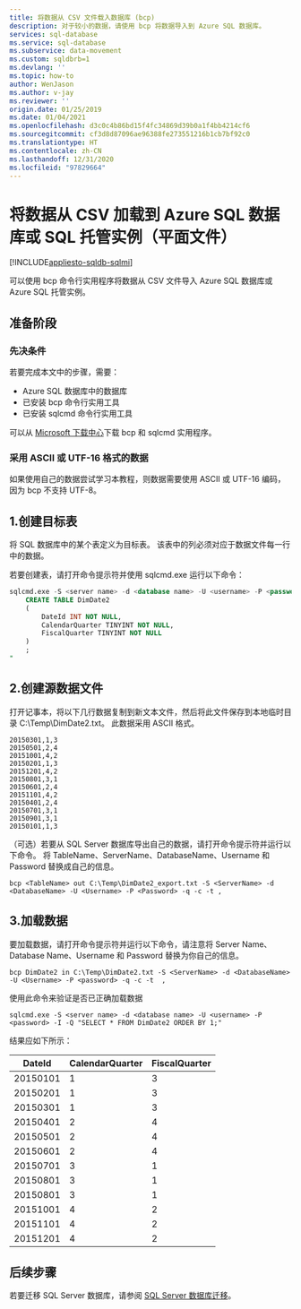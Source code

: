 ```yaml
---
title: 将数据从 CSV 文件载入数据库 (bcp)
description: 对于较小的数据，请使用 bcp 将数据导入到 Azure SQL 数据库。
services: sql-database
ms.service: sql-database
ms.subservice: data-movement
ms.custom: sqldbrb=1
ms.devlang: ''
ms.topic: how-to
author: WenJason
ms.author: v-jay
ms.reviewer: ''
origin.date: 01/25/2019
ms.date: 01/04/2021
ms.openlocfilehash: d3c0c4b86bd15f4fc34869d39b0a1f4bb4214cf6
ms.sourcegitcommit: cf3d8d87096ae96388fe273551216b1cb7bf92c0
ms.translationtype: HT
ms.contentlocale: zh-CN
ms.lasthandoff: 12/31/2020
ms.locfileid: "97829664"
---
```

# <a name="load-data-from-csv-into-azure-sql-database-or-sql-managed-instance-flat-files"></a>将数据从 CSV 加载到 Azure SQL 数据库或 SQL 托管实例（平面文件）
[!INCLUDE[appliesto-sqldb-sqlmi](includes/appliesto-sqldb-sqlmi.md)]

可以使用 bcp 命令行实用程序将数据从 CSV 文件导入 Azure SQL 数据库或 Azure SQL 托管实例。

## <a name="before-you-begin"></a>准备阶段

### <a name="prerequisites"></a>先决条件

若要完成本文中的步骤，需要：

* Azure SQL 数据库中的数据库
* 已安装 bcp 命令行实用工具
* 已安装 sqlcmd 命令行实用工具

可以从 [Microsoft 下载中心][Microsoft Download Center]下载 bcp 和 sqlcmd 实用程序。

### <a name="data-in-ascii-or-utf-16-format"></a>采用 ASCII 或 UTF-16 格式的数据

如果使用自己的数据尝试学习本教程，则数据需要使用 ASCII 或 UTF-16 编码，因为 bcp 不支持 UTF-8。

## <a name="1-create-a-destination-table"></a>1.创建目标表

将 SQL 数据库中的某个表定义为目标表。 该表中的列必须对应于数据文件每一行中的数据。

若要创建表，请打开命令提示符并使用 sqlcmd.exe 运行以下命令：

```sql
sqlcmd.exe -S <server name> -d <database name> -U <username> -P <password> -I -Q "
    CREATE TABLE DimDate2
    (
        DateId INT NOT NULL,
        CalendarQuarter TINYINT NOT NULL,
        FiscalQuarter TINYINT NOT NULL
    )
    ;
"
```

## <a name="2-create-a-source-data-file"></a>2.创建源数据文件

打开记事本，将以下几行数据复制到新文本文件，然后将此文件保存到本地临时目录 C:\Temp\DimDate2.txt。 此数据采用 ASCII 格式。

```
20150301,1,3
20150501,2,4
20151001,4,2
20150201,1,3
20151201,4,2
20150801,3,1
20150601,2,4
20151101,4,2
20150401,2,4
20150701,3,1
20150901,3,1
20150101,1,3
```

（可选）若要从 SQL Server 数据库导出自己的数据，请打开命令提示符并运行以下命令。 将 TableName、ServerName、DatabaseName、Username 和 Password 替换成自己的信息。

```bcp
bcp <TableName> out C:\Temp\DimDate2_export.txt -S <ServerName> -d <DatabaseName> -U <Username> -P <Password> -q -c -t ,
```

## <a name="3-load-the-data"></a>3.加载数据

要加载数据，请打开命令提示符并运行以下命令，请注意将 Server Name、Database Name、Username 和 Password 替换为你自己的信息。

```bcp
bcp DimDate2 in C:\Temp\DimDate2.txt -S <ServerName> -d <DatabaseName> -U <Username> -P <password> -q -c -t  ,
```

使用此命令来验证是否已正确加载数据

```bcp
sqlcmd.exe -S <server name> -d <database name> -U <username> -P <password> -I -Q "SELECT * FROM DimDate2 ORDER BY 1;"
```

结果应如下所示：

| DateId | CalendarQuarter | FiscalQuarter |
| --- | --- | --- |
| 20150101 |1 |3 |
| 20150201 |1 |3 |
| 20150301 |1 |3 |
| 20150401 |2 |4 |
| 20150501 |2 |4 |
| 20150601 |2 |4 |
| 20150701 |3 |1 |
| 20150801 |3 |1 |
| 20150801 |3 |1 |
| 20151001 |4 |2 |
| 20151101 |4 |2 |
| 20151201 |4 |2 |

## <a name="next-steps"></a>后续步骤

若要迁移 SQL Server 数据库，请参阅 [SQL Server 数据库迁移](database/migrate-to-database-from-sql-server.md)。

<!--MSDN references-->
[bcp]: https://docs.microsoft.com/sql/tools/bcp-utility
[CREATE TABLE syntax]: https://docs.microsoft.com/sql/t-sql/statements/create-table-azure-sql-data-warehouse

<!--Other Web references-->
[Microsoft Download Center]: https://www.microsoft.com/download/details.aspx?id=36433
